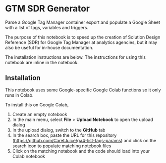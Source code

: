 # GTM SDR Generator
Parse a Google Tag Manager container export and populate a Google Sheet with a list of tags, variables and triggers.

The purpose of this notebook is to speed up the creation of Solution Design Reference (SDR) for Google Tag Manager at analytics agencies, but it may also be useful for in-house documentation.

The installation instructions are below. The instructions for using this notebook are inline in the notebook.

## Installation
This notebook uses some Google-specific Google Colab functions so it only runs in Colab.

To install this on Google Colab, 

1. Create an empty notebook
2. In the main menu, select **File** > **Upload Notebook** to open the upload dialog
3. In the upload dialog, switch to the **GitHub** tab
4. In the search box, paste the URL for this repository (https://github.com/CaretJuice/ga4-list-tags-params) and click on the search icon to populate matching notebook files
5. Click on the matching notebook and the code should load into your Colab notebook
